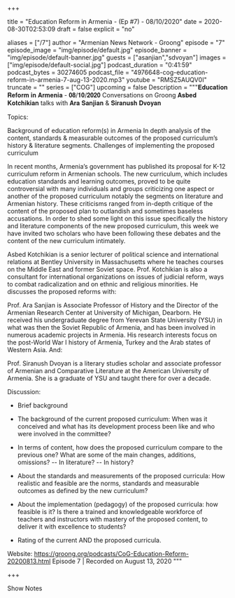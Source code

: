 
+++

title = "Education Reform in Armenia - (Ep #7) - 08/10/2020"
date = 2020-08-30T02:53:09
draft = false
explicit = "no"

aliases = ["/7"]
author = "Armenian News Network - Groong"
episode = "7"
episode_image = "img/episode/default.jpg"
episode_banner = "img/episode/default-banner.jpg"
guests = ["asanjian","sdvoyan"]
images = ["img/episode/default-social.jpg"]
podcast_duration = "0:41:59"
podcast_bytes = 30274605
podcast_file = "4976648-cog-education-reform-in-armenia-7-aug-13-2020.mp3"
youtube = "RMSZ5AUQV0I"
truncate = ""
series = ["COG"]
upcoming = false
Description = """𝐄𝐝𝐮𝐜𝐚𝐭𝐢𝐨𝐧 𝐑𝐞𝐟𝐨𝐫𝐦 𝐢𝐧 𝐀𝐫𝐦𝐞𝐧𝐢𝐚 - 𝟎𝟖/𝟏𝟎/𝟐𝟎𝟐𝟎
Conversations on Groong
𝐀𝐬𝐛𝐞𝐝 𝐊𝐨𝐭𝐜𝐡𝐢𝐤𝐢𝐚𝐧 talks with 𝐀𝐫𝐚 𝐒𝐚𝐧𝐣𝐢𝐚𝐧 & 𝐒𝐢𝐫𝐚𝐧𝐮𝐬𝐡 𝐃𝐯𝐨𝐲𝐚𝐧

Topics:

Background of education reform(s) in Armenia
In depth analysis of the content, standards & measurable outcomes of the proposed curriculum’s history & literature segments.
Challenges of implementing the proposed curriculum 

In recent months, Armenia’s government has published its proposal for K-12 curriculum reform in Armenian schools. The new curriculum, which includes education standards and learning outcomes, proved to be quite controversial with many individuals and groups criticizing one aspect or another of the proposed curriculum notably the segments on literature and Armenian history. These criticisms ranged from in-depth critique of the content of the proposed plan to outlandish and sometimes baseless accusations. In order to shed some light on this issue specifically the history and literature components of the new proposed curriculum, this week we have invited two scholars who have been following these debates and the content of the new curriculum intimately. 

Asbed Kotchikian is a senior lecturer of political science and international relations at Bentley University in Massachusetts where he teaches courses on the Middle East and former Soviet space. Prof. Kotchikian is also a consultant for international organizations on issues of judicial reform, ways to combat radicalization and on ethnic and religious minorities. He discusses the  proposed reforms with:

Prof. Ara Sanjian is Associate Professor of History and the Director of the Armenian Research Center at University of Michigan, Dearborn. He received his undergraduate degree from Yerevan State University (YSU) in what was then the Soviet Republic of Armenia, and has been involved in numerous academic projects in Armenia. His research interests focus on the post-World War I history of Armenia, Turkey and the Arab states of Western Asia. And:

Prof. Siranush Dvoyan is a literary studies scholar and associate professor of Armenian and Comparative Literature at the American University of Armenia. She is a graduate of YSU and taught there for over a decade.

Discussion:
- Brief background
- The background of the current proposed curriculum: When was it conceived and what has its development process been like and who were involved in the committee?

- In terms of content, how does the proposed curriculum compare to the previous one? What are some of the main changes, additions, omissions?
-- In literature?
-- In history?
- About the standards and measurements of the proposed curricula: How realistic and feasible are the norms, standards and measurable outcomes as defined by the new curriculum?
- About the implementation (pedagogy) of the proposed curricula: how feasible is it? Is there a trained and knowledgeable workforce of teachers and instructors with mastery of the proposed content, to deliver it with excellence to students?
- Rating of the current AND the proposed curricula.

Website: https://groong.org/podcasts/CoG-Education-Reform-20200813.html
Episode 7 | Recorded on August 13, 2020
"""

+++

Show Notes

